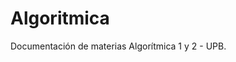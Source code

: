 #                                                     Algoritmica
Documentación de materias Algorítmica 1 y 2 - UPB.
